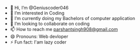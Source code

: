 - 👋 Hi, I’m @Geniuscoder046
- 👀 I’m interested in Coding 
- 🌱 I’m currently doing my Bachelors of computer application
- 💞️ I’m looking to collaborate on coding 
- 📫 How to reach me parshantsingh908@gmail.com
- 😄 Pronouns: Web devloper
- ⚡ Fun fact: I'am lazy coder
  

<!---
Geniuscoder046/Geniuscoder046 is a ✨ special ✨ repository because its `README.md` (this file) appears on your GitHub profile.
You can click the Preview link to take a look at your changes.
--->
